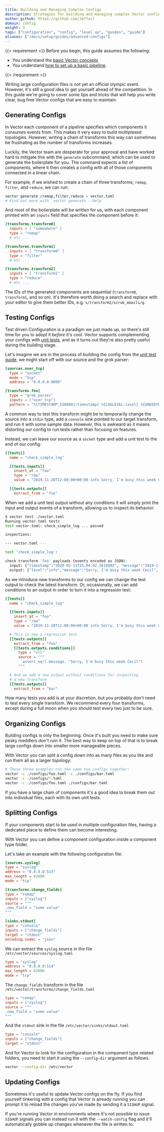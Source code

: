 ```yaml
---
title: Building and Managing Complex Configs
description: Strategies for building and managing complex Vector configs
author_github: https://github.com/Jeffail
domain: config
weight: 3
tags: ["configuration", "config", "level up", "guides", "guide"]
aliases: ["/docs/setup/guides/advanced-configs"]
---
```


{{< requirement >}}
Before you begin, this guide assumes the following:

* You understand the [basic Vector concepts][docs.about.concepts]
* You understand [how to set up a basic pipeline][docs.setup.quickstart].

[docs.about.concepts]: /docs/about/concepts
[docs.setup.quickstart]: /docs/setup/quickstart
{{< /requirement >}}

Writing large configuration files is not yet an official olympic event. However,
it's still a good idea to get yourself ahead of the competition. In this guide
we're going to cover some tips and tricks that will help you write clear, bug
free Vector configs that are easy to maintain.

## Generating Configs

In Vector each component of a pipeline specifies which components it consumes
events from. This makes it very easy to build multiplexed topologies. However,
writing a chain of transforms this way can sometimes be frustrating as the
number of transforms increases.

Luckily, the Vector team are desperate for your approval and have worked hard to
mitigate this with the `generate` subcommand, which can be used to generate the
boilerplate for you. The command expects a list of components, where it then
creates a config with all of those components connected in a linear chain.

For example, if we wished to create a chain of three transforms; `remap`, `filter`,
and `reduce`, we can run:

```bash
vector generate /remap,filter,reduce > vector.toml
# Find out more with `vector generate --help`
```

And most of the boilerplate will be written for us, with each component printed
with an `inputs` field that specifies the component before it:

```toml title="vector.toml"
[transforms.transform0]
  inputs = [ "somewhere" ]
  type = "remap"
  # etc ...

[transforms.transform1]
  inputs = [ "transform0" ]
  type = "filter"
  # etc ...

[transforms.transform2]
  inputs = [ "transform1" ]
  type = "reduce"
  # etc ...
```

The IDs of the generated components are sequential (`transform0`,
`transform1`, and so on). It's therefore worth doing a search and replace with
your editor to give them better IDs, e.g. `s/transform2/scrub_emails/g`.

## Testing Configs

Test driven Configuration is a paradigm we just made up, so there's still time
for you to adopt it _before_ it's cool. Vector supports complementing your
configs with [unit tests][guides.unit-testing], and as it turns out
they're also pretty useful during the building stage.

Let's imagine we are in the process of building the config from the [unit test
guide][guides.unit-testing], we might start off with our source and
the grok parser:

```toml title="vector.toml"
[sources.over_tcp]
  type = "socket"
  mode = "tcp"
  address = "0.0.0.0:9000"

[transforms.foo]
  type = "grok_parser"
  inputs = ["over_tcp"]
  pattern = "%{TIMESTAMP_ISO8601:timestamp} %{LOGLEVEL:level} %{GREEDYDATA:message}"
```

A common way to test this transform might be to temporarily change the source
into a `stdin` type, add a `console` sink pointed to our target transform, and
run it with some sample data. However, this is awkward as it means distorting
our config to run tests rather than focusing on features.

Instead, we can leave our source as a `socket` type and add a unit test to the
end of our config:

```toml title="vector.toml"
[[tests]]
  name = "check_simple_log"

  [[tests.inputs]]
    insert_at = "foo"
    type = "raw"
    value = "2019-11-28T12:00:00+00:00 info Sorry, I'm busy this week Cecil"

  [[tests.outputs]]
    extract_from = "foo"
```

When we add a unit test output without any conditions it will simply print the
input and output events of a transform, allowing us to inspect its behavior:

```sh
$ vector test ./vector.toml
Running vector.toml tests
test vector.toml: check_simple_log ... passed

inspections:

--- vector.toml ---

test 'check_simple_log':

check transform 'foo' payloads (events encoded as JSON):
  input: {"timestamp":"2020-02-11T15:04:02.361999Z", "message":"2019-11-28T12:00:00+00:00 info Sorry, I'm busy this week Cecil"}
  output: {"level":"info","message":"Sorry, I'm busy this week Cecil", "timestamp":"2019-11-28T12:00:00+00:00"}
```

As we introduce new transforms to our config we can change the test output
to check the latest transform. Or, occasionally, we can add conditions to an
output in order to turn it into a regression test:

```toml title="vector.toml"
[[tests]]
  name = "check_simple_log"

  [[tests.inputs]]
    insert_at = "foo"
    type = "raw"
    value = "2019-11-28T12:00:00+00:00 info Sorry, I'm busy this week Cecil"

  # This is now a regression test
  [[tests.outputs]]
    extract_from = "foo"
    [[tests.outputs.conditions]]
      type = "vrl"
      source = """
        assert_eq!(.message, "Sorry, I'm busy this week Cecil")
      """

  # And we add a new output without conditions for inspecting
  # a new transform
  [[tests.outputs]]
    extract_from = "bar"
```

How many tests you add is at your discretion, but you probably don't need to
test every single transform. We recommend every four transforms, except during a
full moon when you should test every two just to be sure.

## Organizing Configs

Building configs is only the beginning. Once it's built you need to make sure
pesky meddlers don't ruin it. The best way to keep on top of that is to break
large configs down into smaller more manageable pieces.

With Vector you can split a config down into as many files as you like and run
them all as a larger topology:

```bash
# These three examples run the same two configs together:
vector -c ./configs/foo.toml -c ./configs/bar.toml
vector -c ./configs/*.toml
vector -c ./configs/foo.toml ./configs/bar.toml
```

If you have a large chain of components it's a good idea to break them out into
individual files, each with its own unit tests.

## Splitting Configs

If your components start to be used in multiple configuration files, having a
dedicated place to define them can become interesting.

With Vector you can define a component configuration inside a component type folder.

Let's take an example with the following configuration file:

```toml title="vector.toml"
[sources.syslog]
type = "syslog"
address = "0.0.0.0:514"
max_length = 42000
mode = "tcp"

[transforms.change_fields]
type = "remap"
inputs = ["syslog"]
source = """
.new_field = "some value"
"""

[sinks.stdout]
type = "console"
inputs = ["change_fields"]
target = "stdout"
encoding.codec = "json"
```

We can extract the `syslog` source in the file `/etc/vector/sources/syslog.toml`

```toml title="syslog.toml"
type = "syslog"
address = "0.0.0.0:514"
max_length = 42000
mode = "tcp"
```

The `change_fields` transform in the file `/etc/vector/transforms/change_fields.toml`

```toml title="change_fields.toml"
type = "remap"
inputs = ["syslog"]
source = """
.new_field = "some value"
"""
```

And the `stdout` sink in the file `/etc/vector/sinks/stdout.toml`

```toml title="stdout.toml"
type = "console"
inputs = ["change_fields"]
target = "stdout"
```

And for Vector to look for the configuration in the component type related folders,
you need to start it using the `--config-dir` argument as follows.

```bash
vector --config-dir /etc/vector
```

## Updating Configs

Sometimes it's useful to update Vector configs on the fly. If you find yourself
tinkering with a config that Vector is already running you can prompt it to
reload the changes you've made by sending it a `SIGHUP` signal.

If you're running Vector in environments where it's not possible to issue
`SIGHUP` signals you can instead run it with the `--watch-config` flag and it'll
automatically gobble up changes whenever the file is written to.

[docs.about.concepts]: /docs/about/concepts/
[docs.setup.quickstart]: /docs/setup/quickstart/
[guides.unit-testing]: /guides/level-up/unit-testing/
